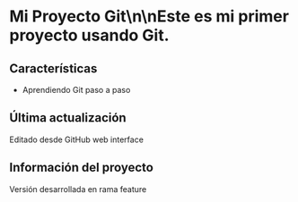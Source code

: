 # Mi Proyecto Git\n\nEste es mi primer proyecto usando Git.

## Características
- Aprendiendo Git paso a paso
## Última actualización
Editado desde GitHub web interface
## Información del proyecto
Versión desarrollada en rama feature

